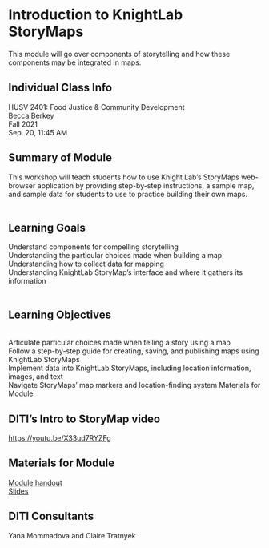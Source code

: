 # Introduction to KnightLab StoryMaps
This module will go over components of storytelling and how these components may be integrated in maps.

## Individual Class Info
HUSV 2401: Food Justice & Community Development
<br>
Becca Berkey
<br>
Fall 2021
<br>
Sep. 20, 11:45 AM
<br>

## Summary of Module
This workshop will teach students how to use Knight Lab’s StoryMaps web-browser application by providing step-by-step instructions, a sample map, and sample data for students to use to practice building their own maps.
<br> 
<br>

## Learning Goals
Understand components for compelling storytelling
<br> 
Understanding the particular choices made when building a map
<br>
Understanding how to collect data for mapping
<br>
Understanding KnightLab StoryMap’s interface and where it gathers its information
<br>
<br>



## Learning Objectives
<br> 
Articulate particular choices made when telling a story using a map
<br>
Follow a step-by-step guide for creating, saving, and publishing maps using KnightLab StoryMaps
<br>
Implement data into KnightLab StoryMaps, including location information, images, and text
<br>
Navigate StoryMaps’ map markers and location-finding system
Materials for Module



## DITI’s Intro to StoryMap video
 https://youtu.be/X33ud7RYZFg 


## Materials for Module

[Module handout](https://github.com/NULabNortheastern/digitalassignmentshowcase/blob/master/mapping/fa21-berkey-husv2401-storymap/Handout_Storymap-Spreadsheet-Template.pdf)
<br/>
[Slides](https://github.com/NULabNortheastern/digitalassignmentshowcase/blob/master/mapping/fa21-berkey-husv2401-storymap/StoryMap_slides.pdf)
<br/>



## DITI Consultants
Yana Mommadova and Claire Tratnyek 
